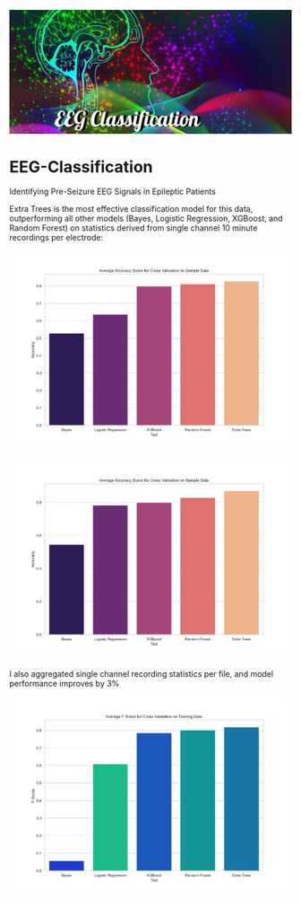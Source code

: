 ![Header](https://github.com/CeliaSagas/EEG-Classification/blob/079217439009b1b819e28221496e2287f7911dd7/img/EEG%20Class.jpg)




# EEG-Classification
Identifying Pre-Seizure EEG Signals in Epileptic Patients

Extra Trees is the most effective classification model for this data, outperforming all other models (Bayes, Logistic Regression, XGBoost, and Random Forest) on statistics derived from single channel 10 minute recordings per electrode:


![Accuracy Score per Electrode](https://github.com/CeliaSagas/EEG-Classification/blob/74ee58bf889ff060d0e053e69163246f713d3998/img/Accuracy_score_cv.png)



![F Score per Recording](https://github.com/CeliaSagas/EEG-Classification/blob/74ee58bf889ff060d0e053e69163246f713d3998/img/Accuracy_score_cv_long.png)

I also aggregated single channel recording statistics per file, and model performance improves by 3%


![Accuracy Score Aggregate](https://github.com/CeliaSagas/EEG-Classification/blob/691c4e93ac2909a53e1485a442bf4eb784d7ac05/img/F_score_cv.png)
